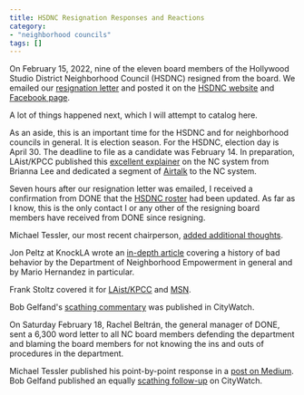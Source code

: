 ```yaml
---
title: HSDNC Resignation Responses and Reactions
category:
- "neighborhood councils"
tags: []
---
```


<style type="text/css">
  blockquote {
    background-color: #dfe1e2; // base-lighter
    border-radius: 4px;
    border-radius: 4px;
    padding: 3em;
    width: fit-content;
  }
</style>

On February 15, 2022,
nine of the eleven
board members
of the Hollywood Studio District Neighborhood Council (HSDNC)
resigned
from the board.
We emailed
our [resignation letter](/hsdnc-resignation)
and posted it
on the [HSDNC website](https://www.hsdnc.org/2023/02/majority-of-the-hsdnc-board-resigns-in-protest-of-done/)
and [Facebook page](https://www.facebook.com/theHSDNC/posts/pfbid02Kgo6PBnfoPkFLJsCrcEddEDV54tF3XsoKyMc3HSDsZ3qRPqPTzyBX7ZDHi8SU9CUl).

A lot of things
happened next,
which I will attempt
to catalog here.

As an aside,
this is
an important time
for the HSDNC
and for neighborhood councils
in general.
It is
election season.
For the HSDNC,
election day is
April 30.
The deadline
to file
as a candidate
was February 14.
In preparation,
LAist/KPCC published
this [excellent explainer](https://laist.com/news/politics/how-to-run-for-neighborhood-council-los-angeles)
on the NC system
from Brianna Lee and
dedicated a segment
of [Airtalk](https://www.kpcc.org/podcast/airtalk/public-transit-use-continues-to-dip-what-would-it-take-for-you-to-catch-a-ride)
to the NC system.

Seven hours after
our resignation letter
was emailed,
I received
a confirmation
from DONE
that the [HSDNC roster](https://empowerla.org/hsdnc/)
had been updated.
As far
as I know,
this is
the only contact
I or any other
of the resigning board members
have received
from DONE
since resigning.

Michael Tessler,
our most recent chairperson,
[added additional thoughts](https://www.hsdnc.org/2023/02/a-statement-from-the-hsdnc-chair-regarding-dones-actions/).

Jon Peltz
at KnockLA
wrote an [in-depth article](https://knock-la.com/mario-hernandez-neighborhood-council-lasd/)
covering a history
of bad behavior
by the Department of Neighborhood Empowerment
in general
and by Mario Hernandez
in particular.

Frank Stoltz covered it
for [LAist/KPCC](https://laist.com/news/politics/most-of-an-la-neighborhood-council-board-quits-after-city-forces-spending-on-sheriffs-foundation-event)
and [MSN](https://www.msn.com/en-us/news/us/most-of-an-la-neighborhood-council-board-quits-after-city-forces-spending-on-sheriff-s-foundation-event/ar-AA17AEfY).

Bob Gelfand's
[scathing commentary](https://citywatchla.com/index.php/cw/gelfand-s-world/26478-a-smoking-gun-held-by-done)
was published in CityWatch.


On Saturday February 18,
Rachel Beltrán,
the general manager
of DONE,
sent a
6,300 word letter
to all NC board members
defending
the department
and blaming
the board members
for not knowing
the ins and outs
of procedures
in the department.

<!--
Dear Neighborhood Council Leaders:

On February 15, 2023, the Department became aware of the resignation of several board members serving on the Hollywood Studio District Neighborhood Council (HSDNC) (see attached letters). The Department of Neighborhood Empowerment was disappointed and saddened to learn about the resignations. It is always concerning when a board member leaves the neighborhood council system, whatever the reason.

Specific to this situation, the Department is reviewing the circumstances associated with their decision to resign. According to the attached letters, the resigning members expressed strong objections over a decision made by the neighborhood empowerment advocate relative to an outreach event. After conducting an internal review and interviewing the employee(s) involved, a final determination will be made in the coming weeks.

However, one most confusing item we are trying to understand is why the board members did not appeal the neighborhood empowerment advocate's decision to the director who oversees the neighborhood council, as is our protocol. Several of these board members have reached out to us in the past and know we are accessible and responsive. Their decision to not contact the supervisor is particularly confusing considering the employee had been serving the neighborhood council well, having worked closely and collaboratively with the board to support their struggles while in exhaustive effort status approximately a year ago. We would have liked to have had an opportunity to work with them to resolve the matter.

For context, in January, the HSDNC was placed into Exhaustive Efforts (EE) for the second time after having been released from EE for the same challenges that caused them to fall into EE the last time, failing to meet the expectations of neighborhood councils as prescribed in The Plan for a Citywide System of Neighborhood Councils. More information about the exhaustive effort process is provided below.

In the first instance of EE, with the assistance of the neighborhood empowerment advocate charged with providing direct neighborhood council support, they complied with the requirements of the EE work plan to create outreach and strategic goals. Implementing a successful outreach plan is essential to an NC's EE work plan.
With the Department's assistance in 2022, the HSDNC executed the outreach plan's deliverables and contributed $35,000 to 5 organizations for the Paul Williams week of service, which consisted of community cleanups, as one example.

After being released from EE status on July 20, 2022, the HSDNC returned to facing the same challenges. Unfortunately, in the seven months following, the HSDNC could convene only two public meetings, July 2022 and September 2022, primarily because board members didn't show up or could not commit to attending meetings.

Under Los Angeles Administrative Code Section 22.810.1(e), the Department may place a neighborhood council board into Exhaustive Efforts (EE) by taking over all powers vested in the neighborhood council board to bring the neighborhood council or its members into compliance with applicable law, rule or regulation. Such actions may involve freezing of NC funds, and the Department may run board meetings, revise and update operating rules such as bylaws and/or standing rules, and mandate board training and/or staffing to focus on specific problems at the neighborhood council's expense. Every situation is different; as such, no one solution fits all.

The NC must complete the EE work plan to return to regular status. The work plan was sent to the board on January 27 and reviewed with them at the February 8, 2023, board meeting. The work plan informs the board of the requirement to attend meetings during EE status and possible removal if requirements are not met. The work plan also specified requirements to engage in outreach activities and ensure inclusive engagement in their NC. These are only a few of the HSDNC's EE Work Plan elements.

The Department used its judgment to identify opportunities to reach as many people as possible. The Sheriff's Youth Foundation regional event, to which the resigning board members objected, would have allowed the NC to promote itself with at-risk children and low-income families, who usually do not participate in the neighborhood council. Also, participation in this event was previously recommended by the board member serving as outreach chair. It is our understanding that no objections were raised about participating at that time.

Also, the upcoming elections are an opportunity to create awareness about the NC and get people involved and interested in board service. Therefore, the staff, using the Department's authority prescribed in the administrative code while an NC is in exhaustive effort, expended funds to design, produce and mail a call for candidates mailer sent in English and Spanish to approximately 5,000 stakeholders w/in the NCs jurisdiction. This successful Department-initiated effort delivered most of the new people who will soon lead this neighborhood council along with those remaining.

An appeal to the director overseeing the HSDNC could have been made. The decision of the staff member could have been overruled by the director had the request been made. There was sufficient time to appeal to the director between the February 8 meeting and February 15, when the Department received the resignations. The board members had ample time to present their objections directly to the Department. The first step is communicating concerns with the employee's supervisor (director). If there is no satisfaction at that level, they are encouraged to contact the director of administrative services or the general manager.

At this point, we are working with the remaining board members and preparing the board to receive the new stakeholders who will be affirmed in the coming weeks. In addition, we are continuing to assess whether the Sheriff Youth Foundation event is an appropriate event in which to participate and will work with the current and new board members on the subject.

The most important focus should be to increase awareness and engagement of stakeholders with the Hollywood Studio District Neighborhood Council.


Raquel Beltrán

Raquel Beltran (she/her)
General Manager
Department of Neighborhood Empowerment
-->

Michael Tessler
published
his point-by-point
response in
a [post on Medium](https://medium.com/@MJTessler/former-hsdnc-chairs-response-to-the-department-of-neighborhood-empowerment-s-email-to-nc-leaders-34d555c934f7).
Bob Gelfand published
an equally [scathing follow-up](https://citywatchla.com/index.php/cw/gelfand-s-world/26504-d-o-n-e-keeps-on-digging)
on CityWatch.
